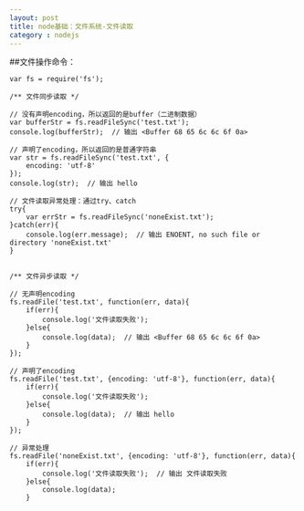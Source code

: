```yaml
---
layout: post
title: node基础：文件系统-文件读取
category : nodejs
---
```




##文件操作命令：

	var fs = require('fs');

	/** 文件同步读取 */
	
	// 没有声明encoding，所以返回的是buffer（二进制数据）
	var bufferStr = fs.readFileSync('test.txt');
	console.log(bufferStr);  // 输出 <Buffer 68 65 6c 6c 6f 0a>
	
	// 声明了encoding，所以返回的是普通字符串
	var str = fs.readFileSync('test.txt', {
	    encoding: 'utf-8'
	});
	console.log(str);  // 输出 hello
	
	// 文件读取异常处理：通过try、catch
	try{
	    var errStr = fs.readFileSync('noneExist.txt');
	}catch(err){
	    console.log(err.message);  // 输出 ENOENT, no such file or directory 'noneExist.txt'
	}
	
	
	/** 文件异步读取 */
	
	// 无声明encoding
	fs.readFile('test.txt', function(err, data){
	    if(err){
	        console.log('文件读取失败');
	    }else{
	        console.log(data);  // 输出 <Buffer 68 65 6c 6c 6f 0a>
	    }
	});
	
	// 声明了encoding
	fs.readFile('test.txt', {encoding: 'utf-8'}, function(err, data){
	    if(err){
	        console.log('文件读取失败');
	    }else{
	        console.log(data);  // 输出 hello
	    }
	});
	
	// 异常处理
	fs.readFile('noneExist.txt', {encoding: 'utf-8'}, function(err, data){
	    if(err){
	        console.log('文件读取失败');  // 输出 文件读取失败
	    }else{
	        console.log(data);
	    }